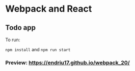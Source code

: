 # Webpack and React

## Todo app

To run: 

`npm install`
and
`npm run start`


### Preview: https://endriu17.github.io/webpack_20/
